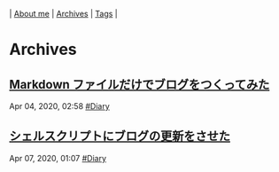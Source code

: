| [About me](https://franknyro.github.io/blog/) | [Archives](https://franknyro.github.io/blog/archives) | [Tags](https://franknyro.github.io/blog/tags) | 

# Archives
## [Markdown ファイルだけでブログをつくってみた](https://franknyro.github.io/blog/archives/202004040258)
Apr 04, 2020, 02:58 [#Diary](https://franknyro.github.io/blog/tags/diary)

## [シェルスクリプトにブログの更新をさせた](https://franknyro.github.io/blog/archives/202004070105/)
Apr 07, 2020, 01:07 [#Diary](https://franknyro.github.io/blog/tags/diary)
